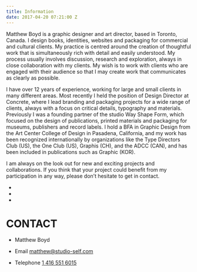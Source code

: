 ```yaml
---
title: Information
date: 2017-04-20 07:21:00 Z
---
```


Matthew Boyd is a graphic designer and art director, based in Toronto, Canada. I design books, identities, websites and packaging for commercial and cultural clients. My practice is centred around the creation of thoughtful work that is simultaneously rich with detail and easily understood. My process usually involves discussion, research and exploration, always in close collaboration with my clients. My wish is to work with clients who are engaged with their audience so that I may create work that communicates as clearly as possible. 

I have over 12 years of experience, working for large and small clients in many different areas. Most recently I held the position of Design Director at Concrete, where I lead branding and packaging projects for a wide range of clients, always with a focus on critical details, typography and materials. Previously I was a founding partner of the studio Way Shape Form, which focused on the design of publications, printed materials and packaging for museums, publishers and record labels. I hold a BFA in Graphic Design from the Art Center College of Design in Pasadena, California, and my work has been recognized internationally by organizations like the Type Directors Club (US), the One Club (US), Graphis (CH), and the ADCC (CAN), and has been included in publications such as Graphic (KOR).

I am always on the look out for new and exciting projects and collaborations. If you think that your project could benefit from my participation in any way, please don’t hesitate to get in contact.

*  
*  
*  

# CONTACT

* Matthew Boyd

* Email [matthew@studio-self.com](mailto:matthew@studio-self.com)

* Telephone [1 416 551 6015](tel:14165516015)